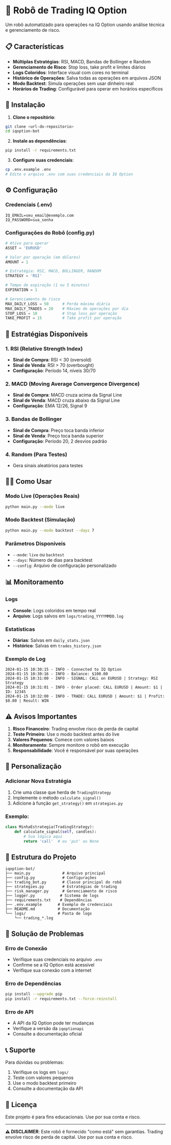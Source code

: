 # 🤖 Robô de Trading IQ Option

Um robô automatizado para operações na IQ Option usando análise técnica e gerenciamento de risco.

## 📋 Características

- **Múltiplas Estratégias**: RSI, MACD, Bandas de Bollinger e Random
- **Gerenciamento de Risco**: Stop loss, take profit e limites diários
- **Logs Coloridos**: Interface visual com cores no terminal
- **Histórico de Operações**: Salva todas as operações em arquivos JSON
- **Modo Backtest**: Simula operações sem usar dinheiro real
- **Horários de Trading**: Configurável para operar em horários específicos

## 🚀 Instalação

1. **Clone o repositório**:
```bash
git clone <url-do-repositorio>
cd iqoption-bot
```

2. **Instale as dependências**:
```bash
pip install -r requirements.txt
```

3. **Configure suas credenciais**:
```bash
cp .env.example .env
# Edite o arquivo .env com suas credenciais da IQ Option
```

## ⚙️ Configuração

### Credenciais (.env)
```env
IQ_EMAIL=seu_email@exemplo.com
IQ_PASSWORD=sua_senha
```

### Configurações do Robô (config.py)
```python
# Ativo para operar
ASSET = 'EURUSD'

# Valor por operação (em dólares)
AMOUNT = 1

# Estratégia: RSI, MACD, BOLLINGER, RANDOM
STRATEGY = 'RSI'

# Tempo de expiração (1 ou 5 minutos)
EXPIRATION = 1

# Gerenciamento de risco
MAX_DAILY_LOSS = 50      # Perda máxima diária
MAX_DAILY_TRADES = 20    # Máximo de operações por dia
STOP_LOSS = 10           # Stop loss por operação
TAKE_PROFIT = 15         # Take profit por operação
```

## 🎯 Estratégias Disponíveis

### 1. RSI (Relative Strength Index)
- **Sinal de Compra**: RSI < 30 (oversold)
- **Sinal de Venda**: RSI > 70 (overbought)
- **Configuração**: Período 14, níveis 30/70

### 2. MACD (Moving Average Convergence Divergence)
- **Sinal de Compra**: MACD cruza acima da Signal Line
- **Sinal de Venda**: MACD cruza abaixo da Signal Line
- **Configuração**: EMA 12/26, Signal 9

### 3. Bandas de Bollinger
- **Sinal de Compra**: Preço toca banda inferior
- **Sinal de Venda**: Preço toca banda superior
- **Configuração**: Período 20, 2 desvios padrão

### 4. Random (Para Testes)
- Gera sinais aleatórios para testes

## 🏃‍♂️ Como Usar

### Modo Live (Operações Reais)
```bash
python main.py --mode live
```

### Modo Backtest (Simulação)
```bash
python main.py --mode backtest --days 7
```

### Parâmetros Disponíveis
- `--mode`: `live` ou `backtest`
- `--days`: Número de dias para backtest
- `--config`: Arquivo de configuração personalizado

## 📊 Monitoramento

### Logs
- **Console**: Logs coloridos em tempo real
- **Arquivo**: Logs salvos em `logs/trading_YYYYMMDD.log`

### Estatísticas
- **Diárias**: Salvas em `daily_stats.json`
- **Histórico**: Salvas em `trades_history.json`

### Exemplo de Log
```
2024-01-15 10:30:15 - INFO - Connected to IQ Option
2024-01-15 10:30:16 - INFO - Balance: $100.00
2024-01-15 10:31:00 - INFO - SIGNAL: CALL on EURUSD | Strategy: RSI Strategy
2024-01-15 10:31:01 - INFO - Order placed: CALL EURUSD | Amount: $1 | ID: 12345
2024-01-15 10:32:00 - INFO - TRADE: CALL EURUSD | Amount: $1 | Profit: $0.80 | Result: WIN
```

## ⚠️ Avisos Importantes

1. **Risco Financeiro**: Trading envolve risco de perda de capital
2. **Teste Primeiro**: Use o modo backtest antes do live
3. **Valores Pequenos**: Comece com valores baixos
4. **Monitoramento**: Sempre monitore o robô em execução
5. **Responsabilidade**: Você é responsável por suas operações

## 🔧 Personalização

### Adicionar Nova Estratégia
1. Crie uma classe que herda de `TradingStrategy`
2. Implemente o método `calculate_signal()`
3. Adicione à função `get_strategy()` em `strategies.py`

### Exemplo:
```python
class MinhaEstrategia(TradingStrategy):
    def calculate_signal(self, candles):
        # Sua lógica aqui
        return 'call'  # ou 'put' ou None
```

## 📁 Estrutura do Projeto

```
iqoption-bot/
├── main.py              # Arquivo principal
├── config.py            # Configurações
├── trading_bot.py       # Classe principal do robô
├── strategies.py        # Estratégias de trading
├── risk_manager.py      # Gerenciamento de risco
├── logger.py           # Sistema de logs
├── requirements.txt    # Dependências
├── .env.example       # Exemplo de credenciais
├── README.md          # Documentação
└── logs/              # Pasta de logs
    └── trading_*.log
```

## 🐛 Solução de Problemas

### Erro de Conexão
- Verifique suas credenciais no arquivo `.env`
- Confirme se a IQ Option está acessível
- Verifique sua conexão com a internet

### Erro de Dependências
```bash
pip install --upgrade pip
pip install -r requirements.txt --force-reinstall
```

### Erro de API
- A API da IQ Option pode ter mudanças
- Verifique a versão da `iqoptionapi`
- Consulte a documentação oficial

## 📞 Suporte

Para dúvidas ou problemas:
1. Verifique os logs em `logs/`
2. Teste com valores pequenos
3. Use o modo backtest primeiro
4. Consulte a documentação da API

## 📄 Licença

Este projeto é para fins educacionais. Use por sua conta e risco.

---

**⚠️ DISCLAIMER**: Este robô é fornecido "como está" sem garantias. Trading envolve risco de perda de capital. Use por sua conta e risco.